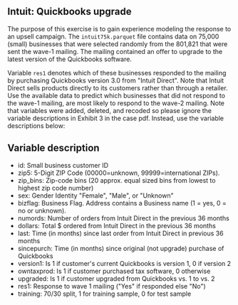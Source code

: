 ## Intuit: Quickbooks upgrade

The purpose of this exercise is to gain experience modeling the response to an upsell campaign. The `intuit75k.parquet` file contains data on 75,000 (small) businesses that were selected randomly from the 801,821 that were sent the wave-1 mailing. The mailing contained an offer to upgrade to the latest version of the Quickbooks software.

Variable `res1` denotes which of these businesses responded to the mailing by purchasing Quickbooks version 3.0 from "Intuit Direct". Note that Intuit Direct sells products directly to its customers rather than through a retailer. Use the available data to predict which businesses that did not respond to the wave-1 mailing, are most likely to respond to the wave-2 mailing. Note that variables were added, deleted, and recoded so please ignore the variable descriptions in Exhibit 3 in the case pdf. Instead, use the variable descriptions below:

## Variable description

* id: Small business customer ID
* zip5: 5-Digit ZIP Code (00000=unknown, 99999=international ZIPs).
* zip_bins: Zip-code bins (20 approx. equal sized bins from lowest to highest zip code number)
* sex: Gender Identity "Female", "Male", or "Unknown"
* bizflag: Business Flag. Address contains a Business name (1 = yes, 0 = no or unknown).
* numords: Number of orders from Intuit Direct in the previous 36 months
* dollars: Total $ ordered from Intuit Direct in the previous 36 months
* last: Time (in months) since last order from Intuit Direct in previous 36 months
* sincepurch: Time (in months) since original (not upgrade) purchase of Quickbooks
* version1: Is 1 if customer's current Quickbooks is version 1, 0 if version 2
* owntaxprod: Is 1 if customer purchased tax software, 0 otherwise
* upgraded: Is 1 if customer upgraded from Quickbooks vs. 1 to vs. 2
* res1: Response to wave 1 mailing ("Yes" if responded else "No")
* training: 70/30 split, 1 for training sample, 0 for test sample